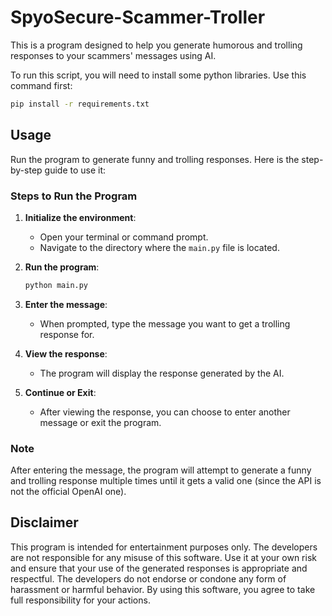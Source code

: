 # SpyoSecure-Scammer-Troller
This is a program designed to help you generate humorous and trolling responses to your scammers' messages using AI.

To run this script, you will need to install some python libraries. Use this command first:

```bash
pip install -r requirements.txt
```

## Usage

Run the program to generate funny and trolling responses. Here is the step-by-step guide to use it:

### Steps to Run the Program

1. **Initialize the environment**:
    - Open your terminal or command prompt.
    - Navigate to the directory where the `main.py` file is located.

2. **Run the program**:

    ```bash
    python main.py
    ```

3. **Enter the message**:
    - When prompted, type the message you want to get a trolling response for.

4. **View the response**:
    - The program will display the response generated by the AI.

5. **Continue or Exit**:
    - After viewing the response, you can choose to enter another message or exit the program.

### Note

After entering the message, the program will attempt to generate a funny and trolling response multiple times until it gets a valid one (since the API is not the official OpenAI one).

## Disclaimer

This program is intended for entertainment purposes only. The developers are not responsible for any misuse of this software. Use it at your own risk and ensure that your use of the generated responses is appropriate and respectful. The developers do not endorse or condone any form of harassment or harmful behavior. By using this software, you agree to take full responsibility for your actions.
